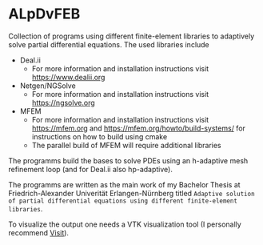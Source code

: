 # ALpDvFEB
Collection of programs using different finite-element libraries to adaptively solve partial differential equations.
The used libraries include 
- Deal.ii
  - For more information and installation instructions visit <https://www.dealii.org>
- Netgen/NGSolve
  - For more information and installation instructions visit <https://ngsolve.org>
- MFEM
  - For more information and installation instructions visit <https://mfem.org> and <https://mfem.org/howto/build-systems/> for instructions on how to build using cmake
  - The parallel build of MFEM will require additional libraries

The programms build the bases to solve PDEs using an h-adaptive mesh refinement loop (and for Deal.ii also hp-adaptive).

The programms are written as the main work of my Bachelor Thesis at Friedrich-Alexander Univerität Erlangen-Nürnberg titled `Adaptive solution of partial differential equations using different finite-element libraries`.

To visualize the output one needs a VTK visualization tool (I personally recommend [Visit](https://visit-dav.github.io/visit-website/index.html)).

